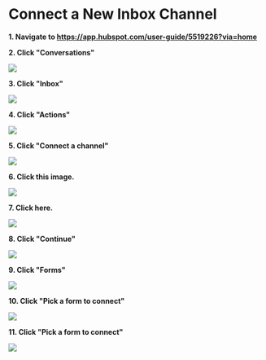 # Connect a New Inbox Channel

**1. Navigate to <https://app.hubspot.com/user-guide/5519226?via=home>**

**2. Click "Conversations"**

![](https://image.scribehow-prod.com/1qQPdteZ8zW_BXcbNUJ1oQibdjCPBjKj2wlx_ZK0wys/zoom:0.3750837240455459/enlarge:true/crop:1493:840:nowe:0:0/wm:0.8:nowe:143:-5:0.17857142857142858/aHR0cHM6Ly9jb2xvbnktcmVjb3JkZXIuczMuYW1hem9uYXdzLmNvbS9maWxlcy8yMDIyLTEwLTE4LzAxMGRkZDdmLTdhNmEtNDBkNS1hMTM4LWIxNDkxYjIwMjJkYy9hc2NyZWVuc2hvdC5qcGVn)

**3. Click "Inbox"**

![](https://image.scribehow-prod.com/VD9DMpDwwCVahQDHVC8r2ozCkN9XvA1_JWirqKEZSk0/zoom:0.3750837240455459/enlarge:true/crop:1493:840:nowe:0:0/wm:0.8:nowe:134:34:0.17857142857142858/aHR0cHM6Ly9jb2xvbnktcmVjb3JkZXIuczMuYW1hem9uYXdzLmNvbS9maWxlcy8yMDIyLTEwLTE4LzU3OTMyYTI1LTIyYzktNGQ1Mi1hNDM1LWM3MmEyN2I3OTNmZS9hc2NyZWVuc2hvdC5qcGVn)

**4. Click "Actions"**

![](https://image.scribehow-prod.com/oEpSAdlRoCxbNjq25TEogN43ndbOHiKVyg-2AE8xjQE/zoom:0.3750837240455459/enlarge:true/crop:1493:840:nowe:0:291/wm:0.8:nowe:41:227:0.17857142857142858/aHR0cHM6Ly9jb2xvbnktcmVjb3JkZXIuczMuYW1hem9uYXdzLmNvbS9maWxlcy8yMDIyLTEwLTE4L2NmNmRlMmY1LWY0MTYtNDBjOC1hMDFmLWVmY2JkMzY0ZTQyNy91c2VyX2Nyb3BwZWRfc2NyZWVuc2hvdC5qcGVn)

**5. Click "Connect a channel"**

![](https://image.scribehow-prod.com/P7aAoi2W7xG_J6YvvXl7nx6JJD9Mm54nhvKhZNXZTCg/zoom:0.3750837240455459/enlarge:true/crop:1493:840:nowe:0:186/wm:0.8:nowe:57:195:0.17857142857142858/aHR0cHM6Ly9jb2xvbnktcmVjb3JkZXIuczMuYW1hem9uYXdzLmNvbS9maWxlcy8yMDIyLTEwLTE4L2I1MmYxN2EzLTgzZWQtNDIyMC05ZjhiLWNiODJlMDJkY2Y4YS91c2VyX2Nyb3BwZWRfc2NyZWVuc2hvdC5qcGVn)

**6. Click this image.**

![](https://image.scribehow-prod.com/gz08wWep2u2_GuhmJvG89GXFOL2s5NPRqJFSt0kb0Ug/zoom:0.3750837240455459/enlarge:true/crop:1493:840:nowe:0:0/wm:0.8:nowe:177:108:0.17857142857142858/aHR0cHM6Ly9jb2xvbnktcmVjb3JkZXIuczMuYW1hem9uYXdzLmNvbS9maWxlcy8yMDIyLTEwLTE4Lzc2OTUwNjkxLTY3ZjUtNGYwZi05MjYxLTJkMDNjZjQ3MmY5NC91c2VyX2Nyb3BwZWRfc2NyZWVuc2hvdC5qcGVn)

**7. Click here.**

![](https://image.scribehow-prod.com/HRQxPAYNFVLRfyZ7FnWx8r3XGQCA_xBMpWFj0iCxhdc/zoom:0.3750837240455459/enlarge:true/crop:1493:840:nowe:0:166/wm:0.8:nowe:117:132:0.17857142857142858/aHR0cHM6Ly9jb2xvbnktcmVjb3JkZXIuczMuYW1hem9uYXdzLmNvbS9maWxlcy8yMDIyLTEwLTE4LzI1YzBlYzEyLTY5MzEtNGVjMC05NGEyLTkxMmUwYTYxYTAwZS91c2VyX2Nyb3BwZWRfc2NyZWVuc2hvdC5qcGVn)

**8. Click "Continue"**

![](https://image.scribehow-prod.com/wFFh63ZiGpQ6KyogKZQjY1tTdUj2i6PfE9emWM7tFdI/zoom:0.3750837240455459/enlarge:true/crop:1493:840:nowe:735:596/wm:0.8:nowe:255:184:0.17857142857142858/aHR0cHM6Ly9jb2xvbnktcmVjb3JkZXIuczMuYW1hem9uYXdzLmNvbS9maWxlcy8yMDIyLTEwLTE4L2IzZDM2OGM0LWU2ZjItNDliZS05YjFmLWI1YzZkMDdkMDY4OC9hc2NyZWVuc2hvdC5qcGVn)

**9. Click "Forms"**

![](https://image.scribehow-prod.com/O-hIudSBOfqjk-TFJMcUsTB0CWrVBvg1BgybyReJpyw/zoom:0.3750837240455459/enlarge:true/crop:1493:840:nowe:683:0/wm:0.8:nowe:255:121:0.17857142857142858/aHR0cHM6Ly9jb2xvbnktcmVjb3JkZXIuczMuYW1hem9uYXdzLmNvbS9maWxlcy8yMDIyLTEwLTE4LzNjZjQ1MGE5LWI4NTAtNDQ3Zi1hY2RmLTY5Yzc0MjM3YzRlZi9hc2NyZWVuc2hvdC5qcGVn)

**10. Click "Pick a form to connect"**

![](https://image.scribehow-prod.com/WGKtIMuqdC2FnMtXobg6YjNDHqEZmfbJCt_T1maBxMY/zoom:0.3750837240455459/enlarge:true/crop:1493:840:nowe:445:86/wm:0.8:nowe:255:132:0.17857142857142858/aHR0cHM6Ly9jb2xvbnktcmVjb3JkZXIuczMuYW1hem9uYXdzLmNvbS9maWxlcy8yMDIyLTEwLTE4LzM4ZmYyZjNmLTg3M2EtNGFhMC04ZTdiLWI1MjEzYWFkOWU5Ni9hc2NyZWVuc2hvdC5qcGVn)

**11. Click "Pick a form to connect"**

![](https://image.scribehow-prod.com/cGFrC0dR8FkOTTG_povYTOpdSjWQC25UGsa7Ftq8ofc/zoom:0.3750837240455459/enlarge:true/crop:1493:840:nowe:445:86/wm:0.8:nowe:255:132:0.17857142857142858/aHR0cHM6Ly9jb2xvbnktcmVjb3JkZXIuczMuYW1hem9uYXdzLmNvbS9maWxlcy8yMDIyLTEwLTE4L2EzYjE1MjlkLWM3ZmQtNDRhZi04MzFkLTQzZmFjZGE4YmZkOS9hc2NyZWVuc2hvdC5qcGVn)
